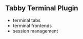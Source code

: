 Tabby Terminal Plugin
------------------------

* terminal tabs
* terminal frontends
* session management
